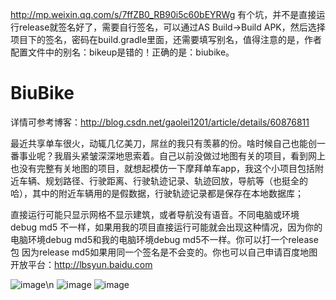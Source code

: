 
http://mp.weixin.qq.com/s/7ffZB0_RB90i5c60bEYRWg
有个坑，并不是直接运行release就签名好了，需要自行签名，可以通过AS Build->Build APK，然后选择项目下的签名，密码在build.gradle里面，还需要填写别名，值得注意的是，作者配置文件中的别名：bikeup是错的！正确的是：biubike。

# BiuBike
  
 详情可参考博客：http://blog.csdn.net/gaolei1201/article/details/60876811  

 最近共享单车很火，动辄几亿美刀，屌丝的我只有羡慕的份。啥时候自己也能创一番事业呢？我眉头紧皱深深地思索着。自己以前没做过地图有关的项目，看到网上也没有完整有关地图的项目，就想起模仿一下摩拜单车app，我这个小项目包括附近车辆、规划路径、行驶距离、行驶轨迹记录、轨迹回放，导航等（也挺全的哈），其中的附近车辆用的是假数据，行驶轨迹记录都是保存在本地数据库；

直接运行可能只显示网格不显示建筑，或者导航没有语音。不同电脑或环境 debug md5 不一样，如果用我的项目直接运行可能就会出现这种情况，因为你的电脑环境debug md5和我的电脑环境debug md5不一样。你可以打一个release包 因为release md5如果用同一个签名是不会变的。你也可以自己申请百度地图开放平台：http://lbsyun.baidu.com


![image](https://github.com/gaoleiandroid1201/BiuBike/raw/master/material/screenshots/2.gif)\n
![image](https://github.com/gaoleiandroid1201/BiuBike/raw/master/material/screenshots/1.png)
![image](https://github.com/gaoleiandroid1201/BiuBike/raw/master/material/screenshots/3.png)

